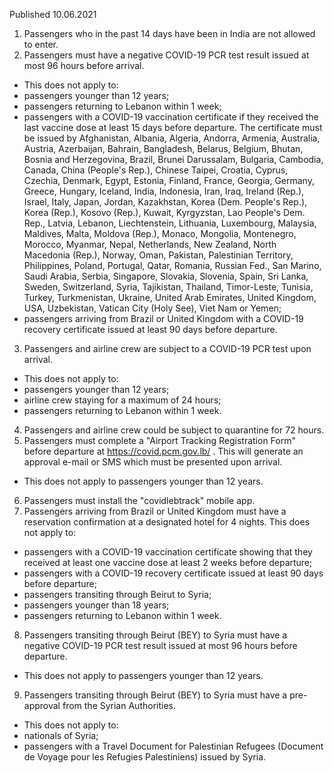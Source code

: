 Published 10.06.2021 
1. Passengers who in the past 14 days have been in India are not allowed to enter.
2. Passengers must have a negative COVID-19 PCR test result issued at most 96 hours before arrival.
- This does not apply to:
- passengers younger than 12 years;
- passengers returning to Lebanon within 1 week;
- passengers with a COVID-19 vaccination certificate if they received the last vaccine dose at least 15 days before departure. The certificate must be issued by Afghanistan, Albania, Algeria, Andorra, Armenia, Australia, Austria, Azerbaijan, Bahrain, Bangladesh, Belarus, Belgium, Bhutan, Bosnia and Herzegovina, Brazil, Brunei Darussalam, Bulgaria, Cambodia, Canada, China (People's Rep.), Chinese Taipei, Croatia, Cyprus, Czechia, Denmark, Egypt, Estonia, Finland, France, Georgia, Germany, Greece, Hungary, Iceland, India, Indonesia, Iran, Iraq, Ireland (Rep.), Israel, Italy, Japan, Jordan, Kazakhstan, Korea (Dem. People's Rep.), Korea (Rep.), Kosovo (Rep.), Kuwait, Kyrgyzstan, Lao People's Dem. Rep., Latvia, Lebanon, Liechtenstein, Lithuania, Luxembourg, Malaysia, Maldives, Malta, Moldova (Rep.), Monaco, Mongolia, Montenegro, Morocco, Myanmar, Nepal, Netherlands, New Zealand, North Macedonia (Rep.), Norway, Oman, Pakistan, Palestinian Territory, Philippines, Poland, Portugal, Qatar, Romania, Russian Fed., San Marino, Saudi Arabia, Serbia, Singapore, Slovakia, Slovenia, Spain, Sri Lanka, Sweden, Switzerland, Syria, Tajikistan, Thailand, Timor-Leste, Tunisia, Turkey, Turkmenistan, Ukraine, United Arab Emirates, United Kingdom, USA, Uzbekistan, Vatican City (Holy See), Viet Nam or Yemen;
- passengers arriving from Brazil or United Kingdom with a COVID-19 recovery certificate issued at least 90 days before departure.
3. Passengers and airline crew are subject to a COVID-19 PCR test upon arrival.
- This does not apply to:
- passengers younger than 12 years;
- airline crew staying for a maximum of 24 hours;
- passengers returning to Lebanon within 1 week.
4. Passengers and airline crew could be subject to quarantine for 72 hours.
5. Passengers must complete a "Airport Tracking Registration Form" before departure at <a href="https://covid.pcm.gov.lb/">https://covid.pcm.gov.lb/</a> . This will generate an approval e-mail or SMS which must be presented upon arrival.
- This does not apply to passengers younger than 12 years.
6. Passengers must install the "covidlebtrack" mobile app.
7. Passengers arriving from Brazil or United Kingdom must have a reservation confirmation at a designated hotel for 4 nights.
This does not apply to:
- passengers with a COVID-19 vaccination certificate showing that they received at least one vaccine dose at least 2 weeks before departure;
- passengers with a COVID-19 recovery certificate issued at least 90 days before departure;
- passengers transiting through Beirut to Syria;
- passengers younger than 18 years;
- passengers returning to Lebanon within 1 week.
8. Passengers transiting through Beirut (BEY) to Syria must have a negative COVID-19 PCR test result issued at most 96 hours before departure.
- This does not apply to passengers younger than 12 years.
9. Passengers transiting through Beirut (BEY) to Syria must have a pre-approval from the Syrian Authorities.
- This does not apply to:
- nationals of Syria;
- passengers with a Travel Document for Palestinian Refugees (Document de Voyage pour les Refugies Palestiniens) issued by Syria.

